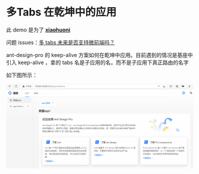 # 多Tabs 在乾坤中的应用



此 demo 是为了 **[xiaohuoni](https://github.com/xiaohuoni)** 

问题 issues：[多 tabs 未来是否支持微前端吗？](https://github.com/alitajs/alita/issues/496)

ant-design-pro 的 keep-alive 方案如何在乾坤中应用。目前遇到的情况是基座中引入 keep-alive ，拿的 tabs 名是子应用的名，而不是子应用下真正路由的名字

如下图所示：

![demo](./screenshot/demo.gif)